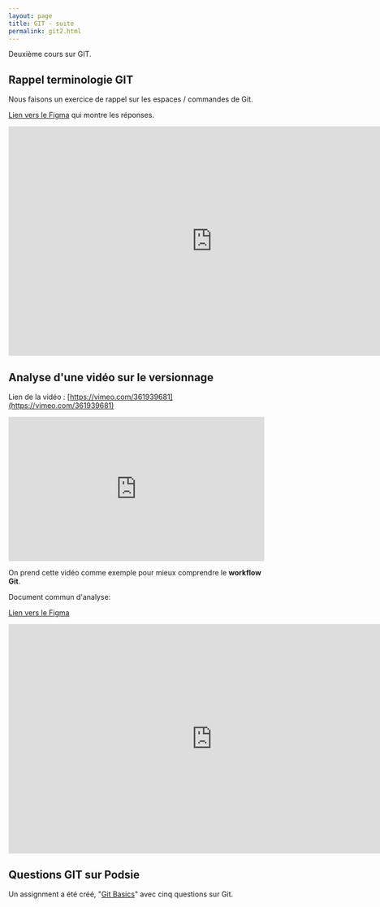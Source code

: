 ```yaml
---
layout: page
title: GIT - suite
permalink: git2.html
---
```


Deuxième cours sur GIT.

## Rappel terminologie GIT

Nous faisons un exercice de rappel sur les espaces / commandes de Git. 

[Lien vers le Figma](https://www.figma.com/file/RNXMGIL9UQL1dDFnXOQgK7/Terminologie-Git-%5BID401%5D?node-id=0%3A1) qui montre les réponses.

<iframe style="border: 1px solid rgba(0, 0, 0, 0.1);" width="800" height="450" src="https://www.figma.com/embed?embed_host=share&url=https%3A%2F%2Fwww.figma.com%2Ffile%2FRNXMGIL9UQL1dDFnXOQgK7%2FTerminologie-Git-%255BID401%255D%3Fnode-id%3D0%253A1" allowfullscreen></iframe>

## Analyse d'une vidéo sur le versionnage

Lien de la vidéo : [https://vimeo.com/361939681](https://vimeo.com/361939681)

<iframe src="https://player.vimeo.com/video/361939681?h=d0c11df660&color=ff5c50&title=0&byline=0&portrait=0" width="100%" style="aspect-ratio: 16/9" frameborder="0" allow="autoplay; fullscreen; picture-in-picture" allowfullscreen></iframe>

On prend cette vidéo comme exemple pour mieux comprendre le **workflow Git**.

Document commun d'analyse:

[Lien vers le Figma](https://www.figma.com/file/6iSSAiJJSwauTaTbihqDJx/Git-%E2%80%93-Analyse-Vid%C3%A9o-%5BID401%5D)

<iframe style="border: 1px solid rgba(0, 0, 0, 0.1);" width="800" height="450" src="https://www.figma.com/embed?embed_host=share&url=https%3A%2F%2Fwww.figma.com%2Ffile%2F6iSSAiJJSwauTaTbihqDJx%2FGit-%25E2%2580%2593-Analyse-Vid%25C3%25A9o-%255BID401%255D" allowfullscreen></iframe>


## Questions GIT sur Podsie

Un assignment a été créé, "[Git Basics](https://student.podsie.org/assignments/4673)" avec cinq questions sur Git.

